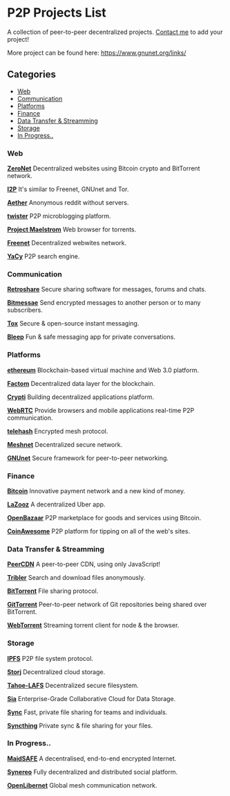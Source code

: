 # P2P Projects List

A collection of peer-to-peer decentralized projects. [Contact me](ms@development.co.il) to add your project!

More project can be found here: https://www.gnunet.org/links/

## Categories

* [Web](#web)
* [Communication](#communication)
* [Platforms](#platforms)
* [Finance](#finance)
* [Data Transfer & Streamming](#data-transfer--streamming)
* [Storage](#storage)
* [In Progress..](#in-progress)


### Web

[**ZeroNet**](https://github.com/HelloZeroNet/ZeroNet)
Decentralized websites using Bitcoin crypto and BitTorrent network.

[**I2P**](http://i2pproject.net)
It's similar to Freenet, GNUnet and Tor.

[**Aether**](http://getaether.net/)
Anonymous reddit without servers.

[**twister**](http://twister.net.co/)
P2P microblogging platform.

[**Project Maelstrom**](http://project-maelstrom.bittorrent.com/)
Web browser for torrents.

[**Freenet**](https://freenetproject.org/)
Decentralized webwites network.

[**YaCy**](http://yacy.net/en/index.html)
P2P search engine.



### Communication

[**Retroshare**](http://retroshare.sourceforge.net/)
Secure sharing software for messages, forums and chats.

[**Bitmessae**](https://bitmessage.org/wiki/Main_Page)
Send encrypted messages to another person or to many subscribers.

[**Tox**](https://tox.im/)
Secure & open-source instant messaging.

[**Bleep**](http://www.bleep.pm/)
Fun & safe messaging app for private conversations.


### Platforms

[**ethereum**](https://www.ethereum.org/)
Blockchain-based virtual machine and Web 3.0 platform.

[**Factom**](http://factom.org/)
Decentralized data layer for the blockchain.

[**Crypti**](https://crypti.me/)
Building decentralized applications platform.

[**WebRTC**](http://www.webrtc.org/)
Provide browsers and mobile applications real-time P2P communication.

[**telehash**](http://telehash.org/)
Encrypted mesh protocol.

[**Meshnet**](https://projectmeshnet.org/)
Decentralized secure network.

[**GNUnet**](https://gnunet.org/)
Secure framework for peer-to-peer networking.


### Finance

[**Bitcoin**](https://bitcoin.org/en/)
Innovative payment network and a new kind of money.

[**LaZooz**](http://lazooz.org/)
A decentralized Uber app.

[**OpenBazaar**](https://openbazaar.org/)
P2P marketplace for goods and services using Bitcoin.

[**CoinAwesome**](http://coinawesome.com/)
P2P platform for tipping on all of the web's sites.



### Data Transfer & Streamming

[**PeerCDN**](http://peercdn.com)
A peer-to-peer CDN, using only JavaScript!

[**Tribler**](https://www.tribler.org/howto.html)
Search and download files anonymously.

[**BitTorrent**](http://www.bittorrent.com/)
File sharing protocol.

[**GitTorrent**](https://github.com/cjb/GitTorrent)
Peer-to-peer network of Git repositories being shared over BitTorrent.

[**WebTorrent**](https://github.com/feross/webtorrent)
Streaming torrent client for node & the browser.


### Storage

[**IPFS**](http://ipfs.io/)
P2P file system protocol.

[**Storj**](http://storj.io/)
Decentralized cloud storage.

[**Tahoe-LAFS**](https://tahoe-lafs.org/)
Decentralized secure filesystem.

[**Sia**](http://sia.tech/)
Enterprise-Grade Collaborative Cloud for Data Storage.

[**Sync**](https://www.getsync.com/)
Fast, private file sharing for teams and individuals.

[**Syncthing**](https://syncthing.net/)
Private sync & file sharing for your files.


### In Progress..

[**MaidSAFE**](http://maidsafe.net/)
A decentralised, end-to-end encrypted Internet.

[**Synereo**](http://www.synereo.com/)
Fully decentralized and distributed social platform.

[**OpenLibernet**](http://openlibernet.org/)
Global mesh communication network.